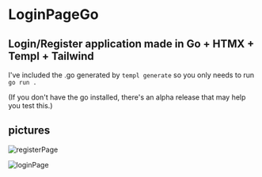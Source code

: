 # LoginPageGo
## Login/Register application made in Go + HTMX + Templ + Tailwind

I've included the .go generated by ```templ generate``` so you only needs to run ```go run .```

(If you don't have the go installed, there's an alpha release that may help you test this.)

## pictures

![registerPage](https://github.com/gventino/loginPageGo/assets/82289479/ee22c283-7a0c-48b3-a934-28477c8a15d5)

![loginPage](https://github.com/gventino/loginPageGo/assets/82289479/57ac956b-c258-4719-8c88-46ea13a5181f)
